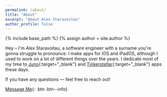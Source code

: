 ```yaml
---
permalink: /about/
title: "About"
excerpt: "About Alex Staravoitau"
author_profile: false
---
```


{% include base_path %}
{% assign author = site.author %}

Hey – I'm Alex Staravoitau, a software engineer with a surname you're gonna struggle to pronounce. I make apps for iOS and iPadOS, although I used to work on a lot of different things over the years. I dedicate most of my time to [Juno](https://juno.sh){:target="_blank"} and [Tinkerstellar](https://tinkerstellar.com){:target="_blank"} apps these days.

If you have any questions — feel free to reach out!

[Message Me](mailto:alexstaravoitau@sent.com){: .btn .btn--info}

